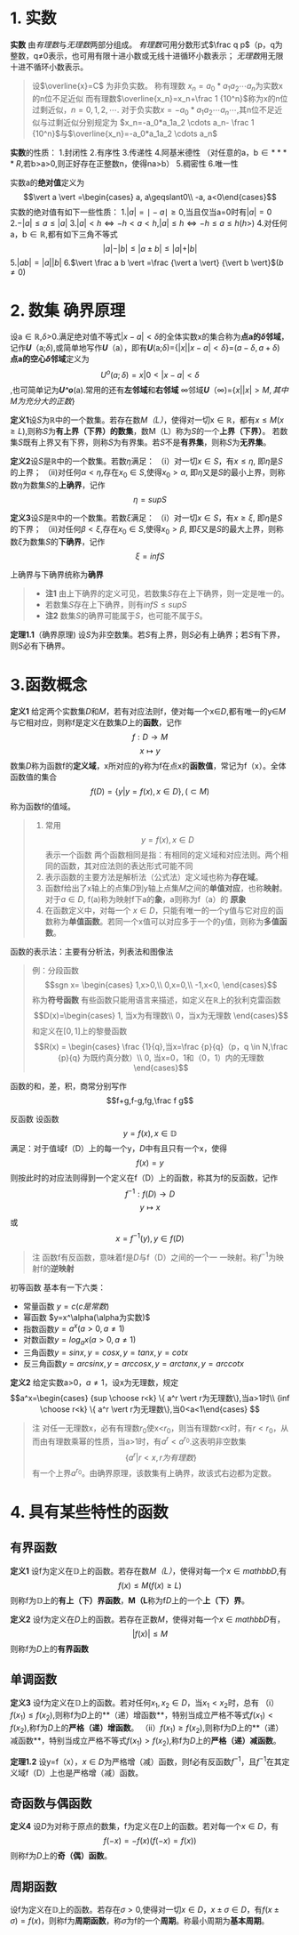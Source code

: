 # 1. 实数
**实数** 由*有理数*与*无理数*两部分组成。
*有理数*可用分数形式$\frac q p$（p，q为整数，q≠0表示，也可用有限十进小数或无线十进循环小数表示；
*无理数*用无限十进不循环小数表示。
> 设$\overline{x}=C$ 为非负实数。
称有理数$\ x_n=a_0*a_1a_2 \cdots a_n$为实数x的n位不足近似
而有理数$\overline{x_n}=x_n+\frac 1 {10^n}$称为x的n位过剩近似，$n=0,1,2, \cdots .$
对于负实数$x=-a_0*a_1a_2 \cdots a_n \cdots$,其n位不足近似与过剩近似分别规定为
$x_n=-a_0*a_1a_2 \cdots a_n- \frac 1 {10^n}$与$\overline{x_n}=-a_0*a_1a_2 \cdots a_n$

**实数**的性质：
1.封闭性
2.有序性
3.传递性
4.阿基米德性 （对任意的a，b$\in**\mathbb**{R}$,若b>a>0,则正好存在正整数n，使得na>b）
5.稠密性
6.唯一性

实数a的**绝对值**定义为$$\vert a \vert =\begin{cases}
a, a\geqslant0\\
-a, a<0\end{cases}$$
实数的绝对值有如下一些性质：
1.$\vert a \vert = \mid -a \mid \geqslant0$,当且仅当a=0时有$\vert a \vert = 0$ 
2.$-\vert a \vert \leqslant a \leqslant \vert a \vert$
3.$\vert a \vert < h\iff-h<a<h$,$\vert a \vert \leqslant h \iff -h \leqslant a \leqslant h(h>)$
4.对任何a，b$\in\mathbb{R}$,都有如下三角不等式$$\vert a \vert - \vert b \vert \leqslant \vert a\pm b \vert \leqslant \vert a \vert + \vert b \vert$$
5.$\vert ab \vert = \vert a \vert \vert b \vert$
6.$\vert \frac a b \vert =\frac {\vert a \vert} {\vert b \vert}$$(b\neq0)$
 # 2. 数集 确界原理
设a$\in\mathbb{R}$,$\delta$>0.满足绝对值不等式$\vert x-a \vert <\delta$的全体实数x的集合称为**点a的$\delta$邻域**，记作***U***（a;$\delta$),或简单地写作***U***（a），即有***U***(a;$\delta$)={$\vert x \vert \vert x-a \vert <\delta$}=$(a-\delta, a+\delta)$
**点a的空心$\delta$邻域**定义为$$U^o(a;\delta)={x\vert 0 < \vert x-a \vert < \delta}$$,也可简单记为***U^o***(a).常用的还有**左邻域**和**右邻域**
$\infty$邻域***U***（$\infty$)={$x\vert \vert x \vert > M ,其中M为充分大的正数$}

**定义1**设*S*为$\mathbb{R}$中的一个数集。若存在数*M（L）*，使得对一切x$\in\mathbb{R}$，都有$x\leqslant M(x\geqslant L)$,则称*S*为**有上界（下界）的数集**，数M（L）称为*S*的一个**上界（下界）**。
  若数集*S*既有上界又有下界，则称*S*为有界集。若*S*不是**有界集**，则称*S*为**无界集**。
  
**定义2**设*S*是$\mathbb{R}$中的一个数集。若数$\eta$满足：
（i）对一切$x\in S$，有$x\leqslant \eta$, 即$\eta$是*S*的上界；
（ii)对任何$\alpha < \eta$,存在$x_0 \in S$,使得$x_0 > \alpha$, 即$\eta$又是*S*的最小上界，则称数$\eta$为数集*S*的**上确界**，记作$$\eta=supS$$

**定义3**设*S*是$\mathbb{R}$中的一个数集。若数$\xi$满足：
（i）对一切$x\in S$，有$x\geqslant \xi$, 即$\eta$是*S*的下界；
（ii)对任何$\beta < \xi$,存在$x_0 \in S$,使得$x_0 > \beta$, 即$\xi$又是*S*的最大上界，则称数$\xi$为数集*S*的**下确界**，记作$$\xi=infS$$

上确界与下确界统称为**确界**
> - **注1**  由上下确界的定义可见，若数集*S*存在上下确界，则一定是唯一的。
> - 若数集*S*存在上下确界，则有$infS\leqslant supS$
> -  **注2**  数集*S*的确界可能属于*S*，也可能不属于*S*。

**定理1.1**（确界原理) 设*S*为非空数集。若*S*有上界，则*S*必有上确界；若*S*有下界，则*S*必有下确界。

# 3.函数概念
**定义1** 给定两个实数集*D*和*M*，若有对应法则f，使对每一个x$\in$*D*,都有唯一的y$\in$*M*与它相对应，则称f是定义在数集*D*上的**函数**，记作$$f:D \to M $$
$$ x\mapsto y$$
数集*D*称为函数f的**定义域**，x所对应的y称为f在点x的**函数值**，常记为f（x）。全体函数值的集合$$f(D)=\{y \vert y=f(x), x \in D \},(\subset M)$$称为函数f的值域。

> 1. 常用$$y=f(x),x\in D$$表示一个函数
> 两个函数相同是指：有相同的定义域和对应法则。两个相同的函数，其对应法则的表达形式可能不同
> 2. 表示函数的主要方法是解析法（公式法）定义域也称为**存在域**。
> 3. 函数f给出了x轴上的点集*D*到y轴上点集*M*之间的**单值对应**，也称**映射**。对于$a\in D$, f(a)称为映射f下a的**象**，a则称为f（a）的 **原象**
> 4. 在函数定义中，对每一个 $x\in D$，只能有唯一的一个y值与它对应的函数称为**单值函数**。若同一个x值可以对应多于一个的y值，则称为**多值函数**。

函数的表示法：主要有分析法，列表法和图像法
> 例：分段函数$$sgn x= \begin{cases}
1,x>0,\\
0,x=0,\\
-1,x<0, \end{cases}$$称为**符号函数**
> 有些函数只能用语言来描述，如定义在$\mathbb{R}$上的狄利克雷函数$$D(x)=\begin{cases}
1, 当x为有理数\\
0，当x为无理数 \end{cases}$$
和定义在$[0,1]$上的黎曼函数$$R(x) = \begin{cases}
\frac {1}{q},当x=\frac {p}{q}（p，q \in N,\frac {p}{q} 为既约真分数）\\
0, 当x=0，1和（0，1）内的无理数 \end{cases}$$

函数的和，差，积，商常分别写作$$f+g,f-g,fg,\frac f g$$

反函数
设函数$$y=f(x),x\in \mathbb{D}$$满足：对于值域f（D）上的每一个y，*D*中有且只有一个x，使得$$f(x)=y$$则按此时的对应法则得到一个定义在f（D）上的函数，称其为f的反函数，记作$$f^{-1}:f(D)\to D$$ $$y\mapsto x$$或$$x=f^{-1}(y),y\in f(D)$$
> 注 函数f有反函数，意味着f是*D*与f（D）之间的一个一 一映射。称$f^{-1}$为映射f的**逆映射**

初等函数
基本有一下六类：
* 常量函数 $y=c (c是常数)$
* 幂函数    $y=x^\alpha(\alpha为实数)$
* 指数函数$y=a^x(a>0,a\neq 1)$
* 对数函数$y=log_ax(a>0,a\neq 1)$
* 三角函数$y=sinx ,y=cosx, y=tanx, y=cotx$
* 反三角函数$y=arcsinx, y=arccosx, y=arctanx,y=arccotx$

**定义2** 给定实数a>0，$a\neq1$，设x为无理数，规定$$a^x=\begin{cases}
{sup \choose r<k} \{ a^r \vert r为无理数\},当a>1时\\
{inf \choose r<k} \{ a^r \vert r为无理数\},当0<a<1\end{cases} $$
> 注 对任一无理数x，必有有理数$r_0$使x<$r_0$，则当有理数r<x时，有$r<r_0$，从而由有理数乘幂的性质，当a>1时，有$a^r<a^{r_0}$.这表明非空数集$$\{a^r\vert r < x,r为有理数\}$$ 有一个上界$a^{r_0}$。由确界原理，该数集有上确界，故该式右边都为定数。

# 4. 具有某些特性的函数
## 有界函数

**定义1**  设f为定义在$\mathbb{D}$上的函数。若存在数*M（L）*，使得对每一个$x\in mathbb{D}$,有$$f(x)\leqslant M(f(x)\geqslant L)$$则称f为$\mathbb{D}$上的**有上（下）界函数**，**M（L**称为f*D*上的一个**上（下）界**。

**定义2**  设f为定义在*D*上的函数。若存在正数*M*，使得对每一个$x\in mathbb{D}$有，$$\vert f(x) \vert \leqslant M$$则称f为*D*上的**有界函数**
## 单调函数

**定义3**  设f为定义在$\mathbb{D}$上的函数。若对任何$x_1,x_2\in D$，当$x_1<x_2$时，总有
（i）$f(x_1)\leqslant f(x_2)$,则称f为*D*上的**（递）增函数**，特别当成立严格不等式$f(x_1) < f(x_2)$,称f为*D*上的**严格（递）增函数**。
（ii）$f(x_1)\geqslant f(x_2)$,则称f为*D*上的**（递）减函数**，特别当成立严格不等式$f(x_1) > f(x_2)$,称f为*D*上的**严格（递）减函数**。

**定理1.2**  设y=f（x），$x\in D$为严格增（减）函数，则f必有反函数$f^{-1}$，且$f^{-1}$在其定义域f（D）上也是严格增（减）函数。

## 奇函数与偶函数

**定义4**  设*D*为对称于原点的数集，f为定义在*D*上的函数。若对每一个$x\in D$，有$$f(-x)=-f(x) (f(-x)=f(x))$$则称f为*D*上的**奇（偶）函数**。

## 周期函数
设f为定义在$\mathbb{D}$上的函数。若存在$\sigma>0$,使得对一切$x\in D， x \pm \sigma \in D$，有$f(x \pm \sigma)=f(x)$，则称f为**周期函数**，称$\sigma$为f的一个**周期**。称最小周期为**基本周期**。








